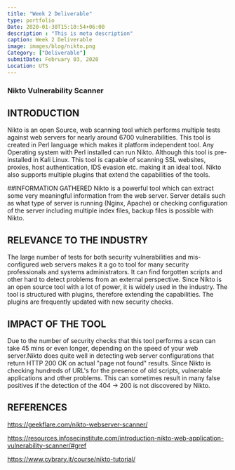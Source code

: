 ```yaml
---
title: "Week 2 Deliverable"
type: portfolio
Date: 2020-01-30T15:10:54+06:00
description : "This is meta description"
caption: Week 2 Deliverable
image: images/blog/nikto.png
Category: ["Deliverable"]
submitDate: February 03, 2020
Location: UTS
---
```

### Nikto Vulnerability Scanner

## INTRODUCTION
Nikto is an open Source, web scanning tool which performs multiple tests against web servers for nearly around 6700 vulnerabilities. This tool is created in Perl language which makes it platform independent tool. Any Operating system with Perl installed can run Nikto. Although this tool is pre-installed in Kali Linux. This tool is capable of scanning SSL websites, proxies, host authentication, IDS evasion etc. making it an ideal tool. Nikto also supports multiple plugins that extend the capabilities of the tools.

##INFORMATION GATHERED
Nikto is a powerful tool which can extract some very meaningful information from the web server. Server details such as what type of server is running (Nginx, Apache) or checking configuration of the server including multiple index files, backup files is possible with Nikto.

## RELEVANCE TO THE INDUSTRY
The large number of tests for both security vulnerabilities and mis-configured web servers makes it a go to tool for many security professionals and systems administrators. It can find forgotten scripts and other hard to detect problems from an external perspective.
Since Nikto is an open source tool with a lot of power, it is widely used in the industry. The tool is structured with plugins, therefore extending the capabilities. The plugins are frequently updated with new security checks.

## IMPACT OF THE TOOL
Due to the number of security checks that this tool performs a scan can take 45 mins or even longer, depending on the speed of your web server.Nikto does quite well in detecting web server configurations that return HTTP 200 OK on actual "page not found" results. Since Nikto is checking hundreds of URL's for the presence of old scripts, vulnerable applications and other problems. This can sometimes result in many false positives if the detection of the 404 -> 200 is not discovered by Nikto.

## REFERENCES

https://geekflare.com/nikto-webserver-scanner/

https://resources.infosecinstitute.com/introduction-nikto-web-application-vulnerability-scanner/#gref

https://www.cybrary.it/course/nikto-tutorial/